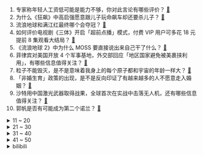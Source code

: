 1. 专家称年轻人工资低可能是能力不够，你对此言论有哪些评价？ [:link:](https://www.zhihu.com/question/581880017)
2. 为什么《狂飙》中高启强愿意跟儿子玩命飙车却还要杀儿子？ [:link:](https://www.zhihu.com/question/581767955)
3. 流浪地球和满江红最终哪个会夺冠？ [:link:](https://www.zhihu.com/question/580672931)
4. 如何评价电视剧《三体》开启「超前点播」模式，付费 VIP 用户可多花 18 元提前 8 集观看大结局？ [:link:](https://www.zhihu.com/question/581750805)
5. 《流浪地球 2》中为什么 MOSS 要直接说出来自己干了什么？ [:link:](https://www.zhihu.com/question/580467996)
6. 菲律宾对美国开放 4 个军事基地，外交部回应「地区国家避免被美裹挟利用」，有哪些信息值得关注？ [:link:](https://www.zhihu.com/question/581862076)
7. 粒子不能毁灭，是不是意味着我身上的每个原子都和宇宙的年龄一样大？ [:link:](https://www.zhihu.com/question/581610791)
8. 「非婚生育」政策的出现，是不是反向印证了有越来越多的人不愿意走入婚姻？ [:link:](https://www.zhihu.com/question/581506279)
9. 沙特用中国激光武器取得战果，全球首次在实战中击落无人机，还有哪些信息值得关注？ [:link:](https://www.zhihu.com/question/581618287)
10. 郭帆是否有可能成为第二个诺兰？ [:link:](https://www.zhihu.com/question/580957670)
<details>
<summary>11 ~ 20</summary>

11. 韩媒报道「韩国女子在驻韩美军基地被性侵，逃出正门时大喊救命」，具体情况如何？ [:link:](https://www.zhihu.com/question/581690353)
12. 乌防长称「俄方已调动 50 万兵力，或于 2 月 24 日冲突一周年时发动进攻」，哪些信息值得关注？ [:link:](https://www.zhihu.com/question/581855987)
13. 英国迎 10 多年来最大规模罢工，50 万人参与，原因是什么？罢工者诉求是否会得到满足？ [:link:](https://www.zhihu.com/question/581834978)
14. 菜鸟驿站为什么那么多转让的？ [:link:](https://www.zhihu.com/question/458627547)
15. 电影《满江红》中何立摔碎玉镯象征桃丫头死亡,而片尾又出现桃丫头，这应该如何理解？ [:link:](https://www.zhihu.com/question/580710174)
16. 《地球往事》第一部的名字明明是《三体》，为何有人以为第一部叫《地球往事》？ [:link:](https://www.zhihu.com/question/579214227)
17. 上海动物园通报小老虎意外溺亡「因应激跳入水池，未能成功打捞」，如何看待此事？动物园需要承担责任吗？ [:link:](https://www.zhihu.com/question/581853688)
18. 渐进式延迟退休方案或于 2023 年公布，65 岁男女同龄退休，将带来哪些影响？ [:link:](https://www.zhihu.com/question/581938986)
19. 15W左右家庭用车，买什么车性价比高？ [:link:](https://www.zhihu.com/question/581126040)
20. 我扔无数次的无数个硬币，会不会有一个一直是正面? [:link:](https://www.zhihu.com/question/581336512)
</details>
<details>
<summary>21 ~ 30</summary>

21. 千米深的海水只4℃，抽来降温可行吗？或自来水流经深海管道，变冷后用隔热管道送出给城市降温，是否可行？ [:link:](https://www.zhihu.com/question/556398399)
22. 项目结束后分配奖金，领导说根据部门同事投票结果分配，合理吗？ [:link:](https://www.zhihu.com/question/580529906)
23. 还记得《英雄联盟》里你第一次让对手血条瞬间消失的英雄是什么吗？ [:link:](https://www.zhihu.com/question/581519880)
24. 张家口市崇礼区体育局就滑雪场禁止游客教亲友滑雪进行了回应，如何看待此事？ [:link:](https://www.zhihu.com/question/581229864)
25. 如何评价《一人之下》609（651）话？ [:link:](https://www.zhihu.com/question/581917476)
26. 有哪些无关风月、仙气十足的诗词？ [:link:](https://www.zhihu.com/question/506083101)
27. 什么样的纯电车开起来不容易头晕？ [:link:](https://www.zhihu.com/question/581873226)
28. 大家能不能分享一段你最喜欢的歌词呢，那种一看到你就能想起旋律的? [:link:](https://www.zhihu.com/question/581767134)
29. 2022 年超 92% 的股民亏损，近 8 成股民精神状态不佳，如何看待这个数据？你去年理财状况如何？ [:link:](https://www.zhihu.com/question/581864025)
30. 全球爆红的 ChatGPT 是如何诞生的？ChatGPT 的出现给商业巨头带来了哪些冲击和变革？ [:link:](https://www.zhihu.com/question/581583010)
</details>
<details>
<summary>31 ~ 40</summary>

31. 近期「提前还房贷」掀高潮，背后原因有哪些？提前还房贷利大于弊吗？ [:link:](https://www.zhihu.com/question/581687718)
32. 第一次带女朋友回家，应该提醒父母发红包吗？ [:link:](https://www.zhihu.com/question/579214819)
33. 《狂飙》里都知道安欣是个突破口，高启强团伙为什么不把他除掉？或者是谁一直在守护安欣，没让发生意外？ [:link:](https://www.zhihu.com/question/581466579)
34. 美版头条 ChatGPT 上岗写稿消息一出，股价暴涨 119%，ChatGPT会颠覆媒体行业吗？ [:link:](https://www.zhihu.com/question/580798079)
35. 科幻小说、电影中经常有发现了外星文明使用了未知的材料，这在现实中有可能发生吗？ [:link:](https://www.zhihu.com/question/581724881)
36. 《满江红》在张艺谋导演作品序列里，处于什么水平？ [:link:](https://www.zhihu.com/question/579782358)
37. 大润发一女员工因照顾病危父亲请假遭开除，公司回应称该员工旷工 40 多天，公司的做法是否合理合法？ [:link:](https://www.zhihu.com/question/581800979)
38. 2023 LPL 春季赛诺手登场，TES 2:0 击败 RA，如何评价这场比赛？ [:link:](https://www.zhihu.com/question/581881012)
39. 《流浪地球 2》中图恒宇和图丫丫一直在做的数独题有什么含义？ [:link:](https://www.zhihu.com/question/581113501)
40. 高三有必要晚上熬夜学习吗? [:link:](https://www.zhihu.com/question/581258076)
</details>
<details>
<summary>41 ~ 50</summary>

41. 胡某宇的遗体呈缢吊状态，承载重量的是鞋带，鞋带是否可以在这么长的时间中，承载其躯体重量？ [:link:](https://www.zhihu.com/question/581829985)
42. 小时候好还是长大好呢？ [:link:](https://www.zhihu.com/question/570342587)
43. 一个小白如何自己准备CPA考试？ [:link:](https://www.zhihu.com/question/312410367)
44. 学业和友谊哪个重要? [:link:](https://www.zhihu.com/question/574664527)
45. 报道称ChatGPT 成黑客编写恶意软件「利器」，如何安全使用 ChatGPT？是否应出台相应规范？ [:link:](https://www.zhihu.com/question/581308754)
46. 读研最大的感受是什么？ [:link:](https://www.zhihu.com/question/265574839)
47. 有了教师资格证，入编当老师容易吗？ [:link:](https://www.zhihu.com/question/581576925)
48. 如何评价电视剧《三体》第 19 集？ [:link:](https://www.zhihu.com/question/581010485)
49. 阿尔法狗打《三国杀》至尊局输的概率多大? [:link:](https://www.zhihu.com/question/572033916)
50. 公安机关辟谣「胡鑫宇是熊猫血」，「尸体双脚平行地面」等虚假信息，社会事件中谣言传播带来哪些危害？ [:link:](https://www.zhihu.com/question/581829916)
</details><details>
<summary>bilibili</summary>

1. 头好痒，要长脑子了 [:link:](//www.bilibili.com/video/BV1WD4y1J7b7)
2. 【时代少年团】「乌托邦乐园」《烟花升停在星夜》宋亚轩直拍 [:link:](//www.bilibili.com/video/BV1L3411973S)
3. 高中生，相信我，它会让你离清华近一点。 [:link:](//www.bilibili.com/video/BV1Xv4y167WD)
4. 我保留了一部分寒假作业 [:link:](//www.bilibili.com/video/BV1V24y167S2)
5. 服务员怕我饿着，巨型肉串接连不断，顶级大厨保留牛肉本来味道【梦幻联动ep03-Latina】 [:link:](//www.bilibili.com/video/BV13s4y1x7ee)
6. 这玩意怎么能失传呢！！！？ [:link:](//www.bilibili.com/video/BV18T411o7TT)
7. 离谱！兄弟们竟然为了女神大打出手！！！ [:link:](//www.bilibili.com/video/BV1VM4y1R7vp)
8. 《关于我自己出钱包场请亲朋好友看流浪地球2这件事》 [:link:](//www.bilibili.com/video/BV1QM411v7ji)
9. 普京的最高理想！让欧洲战栗的女帝！《叶卡捷琳娜》P1 [:link:](//www.bilibili.com/video/BV1xY4y1d7uk)
10. 【狂飙 群像】丨以 父 之 名 [:link:](//www.bilibili.com/video/BV19x4y177ni)
<details>
<summary>11 ~ 20</summary>

11. 阴阳怪气、鄙视链、网暴、互喷，为何互联网环境这么烂？【围炉夜话】 [:link:](//www.bilibili.com/video/BV1wA411r7vb)
12. 二次元角色的习惯 [:link:](//www.bilibili.com/video/BV1kM411i7bs)
13. 【狂飙】可是恨的人没死成，爱的人没可能。 [:link:](//www.bilibili.com/video/BV1j84y1L7yi)
14. 他们都是《狂飙》安欣的真实原型 [:link:](//www.bilibili.com/video/BV1n84y1L7CX)
15. ⚠️原神氪金38W慈善博主，在线送10只夜兰＋胡桃＋迪希雅！！！ [:link:](//www.bilibili.com/video/BV18Y4y1d7GM)
16. 元歌大肠限定皮肤，附专属语音！ [:link:](//www.bilibili.com/video/BV1jY411S73c)
17. 开 床 去 旅 行 [:link:](//www.bilibili.com/video/BV1gM4y197ii)
18. 找男朋友一定要找爱打游戏的 [:link:](//www.bilibili.com/video/BV1d3411X75A)
19. 这游戏玩的我头皮发麻.... [:link:](//www.bilibili.com/video/BV1hY411Q7tp)
20. 《又又又开业了》 [:link:](//www.bilibili.com/video/BV1ov4y167GC)
</details>
<details>
<summary>21 ~ 30</summary>

21. ⚡谁 是 生 草 王⚡ [:link:](//www.bilibili.com/video/BV1vR4y1b7h7)
22. 理发师回农村给爸爸剪了个“父子情深”的发型... [:link:](//www.bilibili.com/video/BV1q84y1L7Fd)
23. 《PPAP》&原神：“种门”里应该让谁来堆精通呢？ [:link:](//www.bilibili.com/video/BV1KT411Z7t2)
24. 手指骨折后再次出发，骑行九十公里进入黑龙江，夜晚在雪地上露营 [:link:](//www.bilibili.com/video/BV1hj411T7VU)
25. 欧阳紫樱有你是我的服气 [:link:](//www.bilibili.com/video/BV1ed4y1p7xB)
26. ⚡eat it⚡ [:link:](//www.bilibili.com/video/BV1x8411G73x)
27. 当村子消失那一天，我才发现我也是凶手 [:link:](//www.bilibili.com/video/BV1n341197Gf)
28. 什   么   b   动   静 [:link:](//www.bilibili.com/video/BV1R841137LQ)
29. 永远的26岁喵雪儿｜做逍遥猫仙，去喵星过元宵去啦 [:link:](//www.bilibili.com/video/BV1ox4y177fC)
30. “这告诉导演不要搞单元剧” [:link:](//www.bilibili.com/video/BV1uY411S7ge)
</details>
<details>
<summary>31 ~ 40</summary>

31. 他一元中满命，我一抽送寿命 [:link:](//www.bilibili.com/video/BV1424y167MX)
32. 【海绵宝宝】九 转 大 肠 [:link:](//www.bilibili.com/video/BV1sA411r7kn)
33. “ 我还是那个笨蛋琪亚娜 ” [:link:](//www.bilibili.com/video/BV1Sv4y167vG)
34. 窗外的男人 2，我看见了它的真面目，全结局 [:link:](//www.bilibili.com/video/BV1dT411o7z3)
35. 做点有意义的事 [:link:](//www.bilibili.com/video/BV1iR4y187JD)
36. 怎样给里面的家人们送东西 [:link:](//www.bilibili.com/video/BV1Z24y1z7DC)
37. 顶级厨师俞涛本人给我做了顿传说中的九转大肠 [:link:](//www.bilibili.com/video/BV1EY411S7eR)
38. 【原神】顶级手法的变强之路 [:link:](//www.bilibili.com/video/BV1J8411G7y2)
39. 好电影是“国家脸面”，更需要有好的“生态环境”【逸语道破】 [:link:](//www.bilibili.com/video/BV1HR4y1872h)
40. 无意中发现自己11年前居然在游戏里认了个爹！？【上集】 [:link:](//www.bilibili.com/video/BV15y4y1R7kj)
</details>
<details>
<summary>41 ~ 50</summary>

41. 悠悠球挑战——双球离线 [:link:](//www.bilibili.com/video/BV1FT411C7jC)
42. 我不过是一个善解人意的好妹妹罢了 [:link:](//www.bilibili.com/video/BV1bv4y1r7Gb)
43. 钻石矿脉 我的世界永恒的MC生存 二周目EP10 [:link:](//www.bilibili.com/video/BV1GA411r76q)
44. 太狠！用国外点赞百万的方法整蛊女友…她真无语了？ [:link:](//www.bilibili.com/video/BV1dx4y1L7Kp)
45. 各路Up主来海南作客，都受到了热情招待 [:link:](//www.bilibili.com/video/BV1Q34y1f71H)
46. 盘点96个明星&UP主服装品牌，谁在割韭菜? [:link:](//www.bilibili.com/video/BV1BY411Q72n)
47. 原神海灯节速通 | 45秒通关 | 无工具辅助 | 剧情党 [:link:](//www.bilibili.com/video/BV1kT411k79H)
48. 中国古代史知识点速记之元朝 [:link:](//www.bilibili.com/video/BV1CD4y1J7zt)
49. 不玩自费项目就是自轻自贱？跟团雪乡游，我EMO了...... [:link:](//www.bilibili.com/video/BV11D4y1J7uV)
50. 像是做了一场热闹的梦 [:link:](//www.bilibili.com/video/BV18G4y1M7Vy)
</details>
<details>
<summary>51 ~ 60</summary>

51. 流浪地球3：麦当劳危机 [:link:](//www.bilibili.com/video/BV1V84y1j7yT)
52. 50元网购的“九转大肠”是否保留了一部分肠的味道？？？ [:link:](//www.bilibili.com/video/BV1My4y1X7hP)
53. 《光与夜之恋》情热至深活动PV：Tempted Heart [:link:](//www.bilibili.com/video/BV1mT411o71Y)
54. 海鲜橡皮筋有多重？不秤不知道一秤肉在疼 [:link:](//www.bilibili.com/video/BV1W84y1L76R)
55. 明日方舟PRTS终端开机动画+音效 [附安装教程] [:link:](//www.bilibili.com/video/BV1uT411C7e4)
56. “New boy” [:link:](//www.bilibili.com/video/BV1ST411k7P2)
57. 啊？2.0 [:link:](//www.bilibili.com/video/BV1uv4y1r7F9)
58. “所以生命啊，它璀璨如歌” [:link:](//www.bilibili.com/video/BV1s8411G7ki)
59. 【原神实况】救了咱们的人居然是...【危途疑踪】【4K 60】 [:link:](//www.bilibili.com/video/BV1Ed4y1p73r)
60. 开局小年费！拿下王之哈莫！从零开始的赛尔号#1 [:link:](//www.bilibili.com/video/BV1Y84y1L7nX)
</details>
<details>
<summary>61 ~ 70</summary>

61. 我们不缺调休，缺的是更多的法定假日 [:link:](//www.bilibili.com/video/BV1pv4y1t7Vq)
62. 警察：您这手速是要把我笑死吗？ [:link:](//www.bilibili.com/video/BV16s4y1s7c7)
63. 不同类型的婚后生活 [:link:](//www.bilibili.com/video/BV1ss4y1x7nD)
64. 在漫展上看到社畜二次元跳《这么可爱真是抱歉》 [:link:](//www.bilibili.com/video/BV1AY411Q7xk)
65. 马可和瑶一人一个冰霜冲击，谁顶得住呀！ [:link:](//www.bilibili.com/video/BV1uT411C7Jr)
66. 离歌真的很好听。推荐大家！ [:link:](//www.bilibili.com/video/BV1b8411G7cj)
67. 2万字脑洞解析《流浪地球2》！让你完全了解数字生命和550W！《流浪3》要怎么拍？！ [:link:](//www.bilibili.com/video/BV1nR4y187Bb)
68. 【原神】蔷薇再开时！(2.3已更)全试用角色满奖励活动攻略！丽莎皮肤获取途径/叶隐芳名/我的名字叫紫/天真博物馆/千夜之一夜/洞里人/街魄/原神3.4 [:link:](//www.bilibili.com/video/BV15Y411S7Yc)
69. 【速通】流浪地球2讲了什么 [:link:](//www.bilibili.com/video/BV14G4y1M7vz)
70. 禁止废话：为什么火车的铁轨不能摸？涨知识了 [:link:](//www.bilibili.com/video/BV18s4y147Qo)
</details>
<details>
<summary>71 ~ 80</summary>

71. 男生实际上爱看这些 [:link:](//www.bilibili.com/video/BV1o8411u7SX)
72. 九 转 大 肠 D L C [:link:](//www.bilibili.com/video/BV1j8411G78o)
73. 【散人】打破屏幕！与电脑AI的坑爹决斗i wanna [:link:](//www.bilibili.com/video/BV1pY411S76Q)
74. 疑似ikun新暗号流出 [:link:](//www.bilibili.com/video/BV1x34y1f7oT)
75. 60级究极鼠王，玩2年不刷圣遗物，看完号整个人都不正常了！ [:link:](//www.bilibili.com/video/BV1bG4y1M7p5)
76. 提纳里:你以为提瓦特为什么姓提啊？（后仰） [:link:](//www.bilibili.com/video/BV1SG4y1M7is)
77. 深度解析《流浪地球2》崛起的中国科幻！ [:link:](//www.bilibili.com/video/BV1pT411C7X1)
78. 【飞羽社】编年史、背景设定、隐藏暗线——最全面剖析流浪地球2！ [:link:](//www.bilibili.com/video/BV1qd4y1H7hV)
79. 【花小烙】为什么有的人会对金属过敏？ [:link:](//www.bilibili.com/video/BV1PT411Z7i6)
80. 当一个老外会说一些中文后，她就会开始想写汉字了，就离谱，哈哈哈哈 [:link:](//www.bilibili.com/video/BV1Zd4y1H7jU)
</details>
<details>
<summary>81 ~ 90</summary>

81. 细！我数出了熊大熊二穿过多少件衣服！少一个算我输！ [:link:](//www.bilibili.com/video/BV1VG4y1M7GN)
82. 东京是互联网中心? 北京拖后腿? 现实的重启 根服务器 密钥 这都啥？ [:link:](//www.bilibili.com/video/BV1tG4y1S7v9)
83. 电影《流浪地球2》正式上映！大家在剧中看到小漫的身姿了吗？120s带你了解剧中科技感炸裂的耳机是如何诞生的！ [:link:](//www.bilibili.com/video/BV16Y411S7jt)
84. “你行你上”与“冰箱制冷” [:link:](//www.bilibili.com/video/BV1x8411G7mL)
85. 直视宿命 | 永劫无间·宁红夜故事动画 [:link:](//www.bilibili.com/video/BV1Jy4y1X7KP)
86. 耍把戏 但是开学 [:link:](//www.bilibili.com/video/BV1K341197cc)
87. 谁是杀手 2 [:link:](//www.bilibili.com/video/BV17y4y1R7Hu)
88. 【抽象整活】50秒看完《流浪地球2》 [:link:](//www.bilibili.com/video/BV1NM411i7CF)
89. 一看就会！3.4新深渊12层6间满星攻略！ [:link:](//www.bilibili.com/video/BV1mD4y1K7Cp)
90. 唱完安全感满满 [:link:](//www.bilibili.com/video/BV11y4y1Q7hv)
</details>
<details>
<summary>91 ~ 100</summary>

91. 【水果猎人】网络热门水果鉴定35 [:link:](//www.bilibili.com/video/BV1WR4y187fA)
92. 谁来还京海大学一片蓝天？ [:link:](//www.bilibili.com/video/BV1QY411S7cb)
93. 我为什么不画画了 [:link:](//www.bilibili.com/video/BV1ye4y1P7h3)
94. 称霸热搜榜！这部剧到底有什么魅力？万字解析国产扫黑剧《狂飙》1~6 [:link:](//www.bilibili.com/video/BV1Ev4y1r737)
95. 1万张流浪地球的票根，让我看到了中国电影的希望 [:link:](//www.bilibili.com/video/BV1tR4y1b7wM)
96. 开学了，好开心 [:link:](//www.bilibili.com/video/BV1GG4y1D7gL)
97. 这个视频一发 我会被多少人追杀 [:link:](//www.bilibili.com/video/BV1sy4y1R7Fc)
98. 经费爆炸！挑战2W元一口气通关造梦无双#5 [:link:](//www.bilibili.com/video/BV11s4y1s7xF)
99. 我妈说再也不当搞笑女了 [:link:](//www.bilibili.com/video/BV1LY4y1d7Zw)
100. 粉丝想要满命魈，这下只能买通阎王爷了... [:link:](//www.bilibili.com/video/BV17y4y1X7uR)
</details></details>
